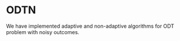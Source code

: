 # ODTN
We have implemented adaptive and non-adaptive algorithms for ODT problem with noisy outcomes.
